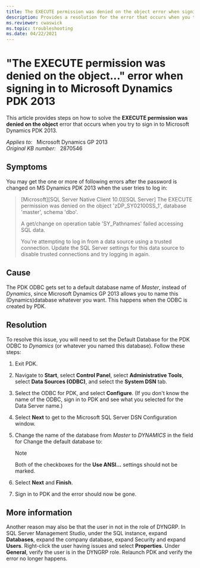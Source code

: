```yaml
---
title: The EXECUTE permission was denied on the object error when signing in
description: Provides a resolution for the error that occurs when you try to sign in to Microsoft Dynamics PDK 2013.
ms.reviewer: cwaswick
ms.topic: troubleshooting
ms.date: 04/22/2021
---
```

# "The EXECUTE permission was denied on the object..." error when signing in to Microsoft Dynamics PDK 2013

This article provides steps on how to solve the **EXECUTE permission was denied on the object** error that occurs when you try to sign in to Microsoft Dynamics PDK 2013.

_Applies to:_ &nbsp; Microsoft Dynamics GP 2013  
_Original KB number:_ &nbsp; 2870546

## Symptoms

You may get the one or more of following errors after the password is changed on MS Dynamics PDK 2013 when the user tries to log in:

> [Microsoft][SQL Server Native Client 10.0][SQL Server] The EXECUTE permission was denied on the object 'zDP_SY02100SS_1', database 'master', schema 'dbo'.
>
> A get/change on operation table 'SY_Pathnames' failed accessing SQL data.
>
> You're attempting to log in from a data source using a trusted connection. Update the SQL Server settings for this data source to disable trusted connections and try logging in again.

## Cause

The PDK ODBC gets set to a default database name of *Master*, instead of *Dynamics*, since Microsoft Dynamics GP 2013 allows you to name this (Dynamics)database whatever you want. This happens when the ODBC is created by PDK.

## Resolution

To resolve this issue, you will need to set the Default Database for the PDK ODBC to *Dynamics* (or whatever you named this database). Follow these steps:

1. Exit PDK.
2. Navigate to **Start**, select **Control Panel**, select **Administrative Tools**, select **Data Sources (ODBC)**, and select the **System DSN** tab.
3. Select the ODBC for PDK, and select **Configure**. (If you don't know the name of the ODBC, sign in to PDK and see what you selected for the Data Server name.)
4. Select **Next** to get to the Microsoft SQL Server DSN Configuration window.
5. Change the name of the database from *Master* to *DYNAMICS* in the field for Change the default database to:

    > [!NOTE]
    > Both of the checkboxes for the **Use ANSI...** settings should not be marked.

6. Select **Next** and **Finish**.
7. Sign in to PDK and the error should now be gone.

## More information

Another reason may also be that the user in not in the role of DYNGRP. In SQL Server Management Studio, under the SQL instance, expand **Databases**, expand the company database, expand Security and expand **Users**. Right-click the user having issues and select **Properties**. Under **General**, verify the user is in the DYNGRP role. Relaunch PDK and verify the error no longer happens.
